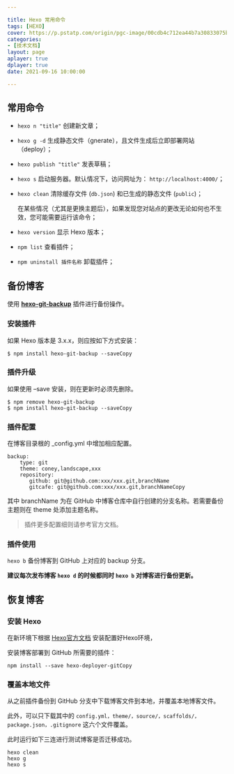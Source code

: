 ```yaml
---

title: Hexo 常用命令
tags: [HEXO]
cover: https://p.pstatp.com/origin/pgc-image/00cdb4c712ea44b7a30833075b0c637d
categories:
- [技术文档]
layout: page
aplayer: true
dplayer: true
date: 2021-09-16 10:00:00

---
```


## 常用命令

- `hexo n "title"` 创建新文章；

- `hexo g -d` 生成静态文件（gnerate），且文件生成后立即部署网站（deploy）；

- `hexo publish "title"` 发表草稿；

- `hexo s` 启动服务器。默认情况下，访问网址为： `http://localhost:4000/`；

- `hexo clean` 清除缓存文件 (`db.json`) 和已生成的静态文件 (`public`)；

  在某些情况（尤其是更换主题后），如果发现您对站点的更改无论如何也不生效，您可能需要运行该命令；

- `hexo version` 显示 Hexo 版本；

- `npm list` 查看插件；

- `npm uninstall 插件名称` 卸载插件；

## 备份博客

使用 **[hexo-git-backup](https://github.com/coneycode/hexo-git-backup)** 插件进行备份操作。

### 安装插件

如果 Hexo 版本是 3.x.x，则应按如下方式安装：

```
$ npm install hexo-git-backup --saveCopy
```

### 插件升级

如果使用 –save 安装，则在更新时必须先删除。

```
$ npm remove hexo-git-backup
$ npm install hexo-git-backup --saveCopy
```

### 插件配置

在博客目录根的 _config.yml 中增加相应配置。

```
backup:
    type: git
    theme: coney,landscape,xxx
    repository:
       github: git@github.com:xxx/xxx.git,branchName
       gitcafe: git@github.com:xxx/xxx.git,branchNameCopy
```

其中 branchName 为在 GitHub 中博客仓库中自行创建的分支名称。若需要备份主题则在 theme 处添加主题名称。

> 插件更多配置细则请参考官方文档。

### 插件使用

`hexo b` 备份博客到 GitHub 上对应的 backup 分支。

**建议每次发布博客 `hexo d` 的时候都同时 `hexo b` 对博客进行备份更新。**

## 恢复博客

### 安装 Hexo

在新环境下根据 [Hexo官方文档](https://hexo.io/zh-cn/) 安装配置好Hexo环境，

安装博客部署到 GitHub 所需要的插件：

```
npm install --save hexo-deployer-gitCopy
```

### 覆盖本地文件

从之前插件备份到 GitHub 分支中下载博客文件到本地，并覆盖本地博客文件。

此外，可以只下载其中的 `config.yml，theme/，source/，scaffolds/，package.json，.gitignore` 这六个文件覆盖。

此时运行如下三连进行测试博客是否迁移成功。

```
hexo clean
hexo g
hexo s
```